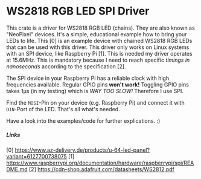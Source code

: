 # WS2818 RGB LED SPI Driver

This crate is a driver for WS2818 RGB LED (chains). They are also known as "NeoPixel" devices. It's a simple, educational
example how to bring your LEDs to life. This [0] is an example device with chained WS2818 RGB LEDs that can be used with this driver.
This driver only works on Linux systems with an SPI device, like Raspberry Pi [1]. This is needed my driver operates at
15.6MHz. This is mandatory because I need to reach specific *timings in nanoseconds* according to the specification [2].

The SPI device in your Raspberry Pi has a reliable clock with high frequencies available. Regular GPIO pins 
**won't work!** Toggling GPIO pins takes 1µs (in my testing) which is *WAY TOO SLOW!* Therefore I use SPI.

Find the `MOSI`-Pin on your device (e.g. Raspberry Pi) and connect it with `DIN`-Port of the LED. That's all what's needed.

Have a look into the examples/code for further explications. :)

##### Links

[0] https://www.az-delivery.de/products/u-64-led-panel?variant=6127700738075
[1] https://www.raspberrypi.org/documentation/hardware/raspberrypi/spi/README.md
[2] https://cdn-shop.adafruit.com/datasheets/WS2812.pdf
